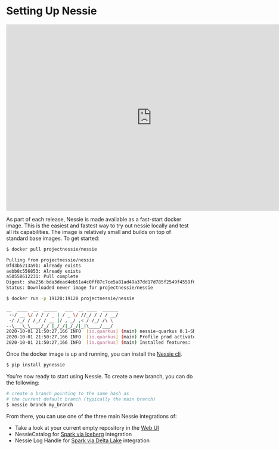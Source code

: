 # Setting Up Nessie

<iframe width="780" height="500" src="https://www.youtube.com/embed/QUmOU8ea_i4" frameborder="0" allow="accelerometer; autoplay; clipboard-write; encrypted-media; gyroscope; picture-in-picture" allowfullscreen></iframe>

As part of each release, Nessie is made available as a fast-start docker
image. This is the easiest and fastest way to try out nessie locally and test all its capabilities.
The image is relatively small and builds on top of standard base images. To get started:

```bash
$ docker pull projectnessie/nessie
```

```bash
Pulling from projectnessie/nessie
0fd3b5213a9b: Already exists
aebb8c556853: Already exists
a50558612231: Pull complete
Digest: sha256:bda3dead4eb51a4c0ff87c7ce5a81ad49a37dd17d785f2549f4559f06cbf24d6
Status: Downloaded newer image for projectnessie/nessie
```

```bash
$ docker run -p 19120:19120 projectnessie/nessie
```

```bash
__  ____  __  _____   ___  __ ____  ______
 --/ __ \/ / / / _ | / _ \/ //_/ / / / __/
 -/ /_/ / /_/ / __ |/ , _/ ,< / /_/ /\ \
--\___\_\____/_/ |_/_/|_/_/|_|\____/___/
2020-10-01 21:50:27,166 INFO  [io.quarkus] (main) nessie-quarkus 0.1-SNAPSHOT native (powered by Quarkus 1.8.1.Final) started in 0.025s. Listening on: http://0.0.0.0:19120
2020-10-01 21:50:27,166 INFO  [io.quarkus] (main) Profile prod activated.
2020-10-01 21:50:27,166 INFO  [io.quarkus] (main) Installed features: [amazon-dynamodb, cdi, hibernate-validator, jaeger, resteasy, resteasy-jackson, security, security-properties-file, sentry, smallrye-health, smallrye-metrics, smallrye-openapi, smallrye-opentracing]
```

Once the docker image is up and running, you can install the [Nessie cli](../tools/cli.md).

```bash
$ pip install pynessie
```

You're now ready to start using Nessie. To create a new branch, you can do
the following:

```bash
# create a branch pointing to the same hash as
# the current default branch (typically the main branch)
$ nessie branch my_branch
```


From there, you can use one of the three main Nessie integrations of:

* Take a look at your current empty repository in the [Web UI](../tools/ui.md)
* NessieCatalog for [Spark via Iceberg](../tools/iceberg/spark.md) integration
* Nessie Log Handle for [Spark via Delta Lake](../tools/deltalake/spark.md) integration
